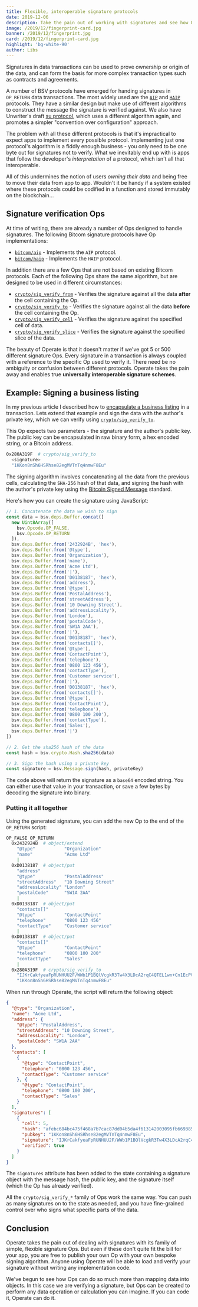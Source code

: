 ```yaml
---
title: Flexible, interoperable signature protocols
date: 2019-12-06
description: Take the pain out of working with signatures and see how Operate enables interoperable signature schemes.
image: /2019/12/fingerprint-card.jpg
banner: /2019/12/fingerprint.jpg
card: /2019/12/fingerprint-card.jpg
highlight: 'bg-white-90'
author: Libs
---
```


Signatures in data transactions can be used to prove ownership or origin of the data, and can form the basis for more complex transaction types such as contracts and agreements.

A number of BSV protocols have emerged for handing signatures in `OP_RETURN` data transactions. The most widely used are the [`AIP`](https://github.com/BitcoinFiles/AUTHOR_IDENTITY_PROTOCOL) and [`HAIP`](https://github.com/torusJKL/BitcoinBIPs/blob/master/HAIP.md) protocols. They have a similar design but make use of different algorithms to construct the message the signature is verified against. We also have Unwriter's draft [su protocol](https://su.planaria.network/), which uses a different algorithm again, and promotes a simpler "convention over configuration" approach.

The problem with all these different protocols is that it's impractical to expect apps to implement every possible protocol. Implementing just one protocol's algorithm is a fiddly enough business - you only need to be one byte out for signatures not to verify. What we inevitably end up with is apps that follow the developer's *interpretation* of a protocol, which isn't all that interoperable.

All of this undermines the notion of users *owning their data* and being free to move their data from app to app. Wouldn't it be handy if a system existed where these protocols could be codified in a function and stored immutably on the blockchain...

## Signature verification Ops

At time of writing, there are already a number of Ops designed to handle signatures. The following Bitcom signature protocols have Op implementations:

* [`bitcom/aip`](/library/op/?ref=a3a83843) - Implements the `AIP` protocol.
* [`bitcom/haip`](/library/op/?ref=1f68937f) - Implements the `HAIP` protocol.

In addition there are a few Ops that are not based on existing Bitcom protocols. Each of the following Ops share the same algorithm, but are designed to be used in different circumstances:

* [`crypto/sig_verify_from`](/library/op/?ref=fe066703) - Verifies the signature against all the data **after** the cell containing the Op.
* [`crypto/sig_verify_to`](/library/op/?ref=280a319f) - Verifies the signature against all the data **before** the cell containing the Op.
* [`crypto/sig_verify_cell`](/library/op/?ref=c8513713) - Verifies the signature against the specified cell of data.
* [`crypto/sig_verify_slice`](/library/op/?ref=724acea6) - Verifies the signature against the specified slice of the data.

The beauty of Operate is that it doesn't matter if we've got 5 or 500 different signature Ops. Every signature in a transaction is always coupled with a reference to the specific Op used to verify it. There need be no ambiguity or confusion between different protocols. Operate takes the pain away and enables true **universally interoperable signature schemes**.

## Example: Signing a business listing

In my previous article I described how to [encapsulate a business listing](/blog/data-mapping-structured-objects/) in a transaction. Lets extend that example and sign the data with the author's private key, which we can verify using [`crypto/sig_verify_to`](/library/op/?ref=280a319f).

This Op expects two parameters - the signature and the author's public key. The public key can be encapsulated in raw binary form, a hex encoded string, or a Bitcoin address.

```bash
0x280A319F  # crypto/sig_verify_to
  <signature>
  "1KKon8nSh6HSRhse82egMVTnTq4nmwF8Eu"
```

The signing algorithm involves concatenating all the data from the previous cells, calculating the `SHA-256` hash of that data, and signing the hash with the author's private key using the [Bitcoin Signed Message](https://docs.moneybutton.com/docs/bsv-message.html) standard.

Here's how you can create the signature using JavaScript:

```javascript
// 1. Concatenate the data we wish to sign
const data = bsv.deps.Buffer.concat([
  new Uint8Array([
    bsv.Opcode.OP_FALSE,
    bsv.Opcode.OP_RETURN
  ]),
  bsv.deps.Buffer.from('2432924B', 'hex'),
  bsv.deps.Buffer.from('@type'),
  bsv.deps.Buffer.from('Organization'),
  bsv.deps.Buffer.from('name'),
  bsv.deps.Buffer.from('Acme Ltd'),
  bsv.deps.Buffer.from('|'),
  bsv.deps.Buffer.from('D0138187', 'hex'),
  bsv.deps.Buffer.from('address'),
  bsv.deps.Buffer.from('@type'),
  bsv.deps.Buffer.from('PostalAddress'),
  bsv.deps.Buffer.from('streetAddress'),
  bsv.deps.Buffer.from('10 Downing Street'),
  bsv.deps.Buffer.from('addressLocality'),
  bsv.deps.Buffer.from('London'),
  bsv.deps.Buffer.from('postalCode'),
  bsv.deps.Buffer.from('SW1A 2AA'),
  bsv.deps.Buffer.from('|'),
  bsv.deps.Buffer.from('D0138187', 'hex'),
  bsv.deps.Buffer.from('contacts[]'),
  bsv.deps.Buffer.from('@type'),
  bsv.deps.Buffer.from('ContactPoint'),
  bsv.deps.Buffer.from('telephone'),
  bsv.deps.Buffer.from('0800 123 456'),
  bsv.deps.Buffer.from('contactType'),
  bsv.deps.Buffer.from('Customer service'),
  bsv.deps.Buffer.from('|'),
  bsv.deps.Buffer.from('D0138187', 'hex'),
  bsv.deps.Buffer.from('contacts[]'),
  bsv.deps.Buffer.from('@type'),
  bsv.deps.Buffer.from('ContactPoint'),
  bsv.deps.Buffer.from('telephone'),
  bsv.deps.Buffer.from('0800 100 200'),
  bsv.deps.Buffer.from('contactType'),
  bsv.deps.Buffer.from('Sales'),
  bsv.deps.Buffer.from('|')
])

// 2. Get the sha256 hash of the data
const hash = bsv.crypto.Hash.sha256(data)

// 3. Sign the hash using a private key
const signature = bsv.Message.sign(hash, privateKey)
```

The code above will return the signature as a `base64` encoded string. You can either use that value in your transaction, or save a few bytes by decoding the signature into binary.

### Putting it all together

Using the generated signature, you can add the new Op to the end of the `OP_RETURN` script:

```bash
OP_FALSE OP_RETURN
  0x2432924B  # object/extend
    "@type"           "Organization"
    "name"            "Acme Ltd"
    |
  0xD0138187  # object/put
    "address"
    "@type"           "PostalAddress"
    "streetAddress"   "10 Downing Street"
    "addressLocality" "London"
    "postalCode"      "SW1A 2AA"
    |
  0xD0138187  # object/put
    "contacts[]"
    "@type"           "ContactPoint"
    "telephone"       "0800 123 456"
    "contactType"     "Customer service"
    |
  0xD0138187  # object/put
    "contacts[]"
    "@type"           "ContactPoint"
    "telephone"       "0800 100 200"
    "contactType"     "Sales"
    |
  0x280A319F  # crypto/sig_verify_to
    "IJKrCakfyeaFpRUNHUU2F/WWb1P1BQlVcgkR3Tw4X3LDcA2rqC4QTEL1wn+Cn1EcPVxFqqnFsbxhgsbx08xi1J0="
    "1KKon8nSh6HSRhse82egMVTnTq4nmwF8Eu"
```

When run through Operate, the script will return the following object:

```json
{
  "@type": "Organization",
  "name": "Acme Ltd",
  "address": {
    "@type": "PostalAddress",
    "streetAddress": "10 Downing Street",
    "addressLocality": "London",
    "postalCode": "SW1A 2AA"
  },
  "contacts": [
    {
      "@type": "ContactPoint",
      "telephone": "0800 123 456",
      "contactType": "Customer service"
    }, {
      "@type": "ContactPoint",
      "telephone": "0800 100 200",
      "contactType": "Sales"
    }
  ],
  "signatures": [
    {
      "cell": 5,
      "hash": "afebc684bc475f468a7b7cac87dd04b5da4f613142003095fb6693850fac2801",
      "pubkey": "1KKon8nSh6HSRhse82egMVTnTq4nmwF8Eu",
      "signature": "IJKrCakfyeaFpRUNHUU2F/WWb1P1BQlVcgkR3Tw4X3LDcA2rqC4QTEL1wn+Cn1EcPVxFqqnFsbxhgsbx08xi1J0=",
      "verified": true
    }
  ]
}
```

The `signatures` attribute has been added to the state containing a signature object with the message hash, the public key, and the signature itself (which the Op has already verified).

All the `crypto/sig_verify_*` family of Ops work the same way. You can push as many signatures on to the state as needed, and you have fine-grained control over who signs what specific parts of the data.

## Conclusion

Operate takes the pain out of dealing with signatures with its family of simple, flexible signature Ops. But even if these don't quite fit the bill for your app, you are free to publish your own Op with your own bespoke signing algorithm. Anyone using Operate will be able to load and verify your signature without writing any implementation code.

We've begun to see how Ops can do so much more than mapping data into objects. In this case we are verifying a signature, but Ops can be created to perform any data operation or calculation you can imagine. If you can code it, Operate can do it.

